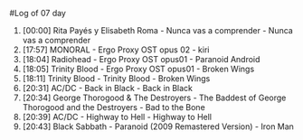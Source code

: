 #Log of 07 day

1. [00:00] Rita Payés y Elisabeth Roma - Nunca vas a comprender - Nunca vas a comprender
1. [17:57] MONORAL - Ergo Proxy OST opus 02 - kiri
1. [18:04] Radiohead - Ergo Proxy OST opus01 - Paranoid Android
1. [18:05] Trinity Blood - Ergo Proxy OST opus01 - Broken Wings
1. [18:11] Trinity Blood - Trinity Blood - Broken Wings
1. [20:31] AC/DC - Back in Black - Back in Black
1. [20:34] George Thorogood & The Destroyers - The Baddest of George Thorogood and the Destroyers - Bad to the Bone
1. [20:39] AC/DC - Highway to Hell - Highway to Hell
1. [20:43] Black Sabbath - Paranoid (2009 Remastered Version) - Iron Man
